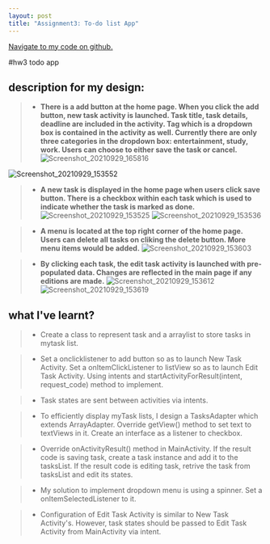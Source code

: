 ```yaml
---
layout: post
title: "Assignment3: To-do list App"
---
```


<a href="https://github.ccs.neu.edu/senyan/cs5520_project/tree/hw3">Navigate to my code on github.</a>

#hw3 todo app

## description for my design:
> - **There is a add button at the home page. When you click the add button, new task activity is launched. Task title, task details, deadline are included in the activity. Tag which is a dropdown box is contained in the activity as well. Currently there are only three categories in the dropdown box: entertainment, study, work. Users can choose to either save the task or cancel.**
> ![Screenshot_20210929_165816](https://user-images.githubusercontent.com/77960108/135364296-d110aacc-e300-401a-b553-234cb688569e.png)

![Screenshot_20210929_153552](https://user-images.githubusercontent.com/77960108/135364176-656eceb4-3796-4412-9052-30b2d6cceb17.png)

> - **A new task is displayed in the home page when users click save button. There is a checkbox within each task which is used to indicate whether the task is marked as done.**
![Screenshot_20210929_153525](https://user-images.githubusercontent.com/77960108/135364196-da9f327e-f9d7-4774-8747-708c27290191.png)
![Screenshot_20210929_153536](https://user-images.githubusercontent.com/77960108/135364208-cc56d46d-e73e-48f1-84d7-adada67ff7e6.png)

> - **A menu is located at the top right corner of the home page. Users can delete all tasks on cliking the delete button. More menu items would be added.**
![Screenshot_20210929_153603](https://user-images.githubusercontent.com/77960108/135364219-69fc22a5-9b6e-4db9-9184-8f529bda5f65.png)

> - **By clicking each task, the edit task activity is launched with pre-populated data. Changes are reflected in the main page if any editions are made.**
![Screenshot_20210929_153612](https://user-images.githubusercontent.com/77960108/135364238-56e541ce-a4a8-4b30-bc5b-22ddddb059c1.png)
![Screenshot_20210929_153619](https://user-images.githubusercontent.com/77960108/135364261-668be0b8-ff20-49b0-ac9a-9d50e01483fe.png)

## what I've learnt?
> - Create a class to represent task and a arraylist to store tasks in mytask list.

> - Set a onclicklistener to add button so as to launch New Task Activity. Set a onItemClickListener to listView so as to launch Edit Task Activity. Using intents and startActivityForResult(intent, request_code) method to implement.

> - Task states are sent between activities via intents. 

> - To efficiently display myTask lists, I design a TasksAdapter which extends ArrayAdapter. Override getView() method to set text to textViews in it. Create an interface as a listener to checkbox.

> - Override onActivityResult() method in MainActivity. If the result code is saving task, create a task instance and add it to the tasksList. If the result code is editing task, retrive the task from tasksList and edit its states.

> - My solution to implement dropdown menu is using a spinner. Set a onItemSelectedListener to it.

> - Configuration of Edit Task Activity is similar to New Task Activity's. However, task states should be passed to Edit Task Activity from MainActivity via intent.
